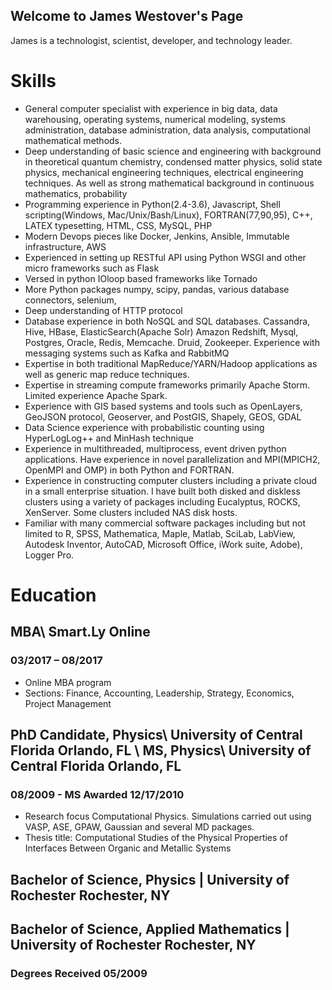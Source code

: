 ## Welcome to James Westover's Page

James is a technologist, scientist, developer, and technology leader.

# Skills
-	General computer specialist with experience in big data, data warehousing, operating systems, numerical modeling, systems administration, database administration, data analysis, computational mathematical methods. 
-	Deep understanding of basic science and engineering with background in theoretical quantum chemistry, condensed matter physics, solid state physics, mechanical engineering techniques, electrical engineering techniques. As well as strong mathematical background in continuous mathematics, probability
-	Programming experience in Python(2.4-3.6), Javascript, Shell scripting(Windows, Mac/Unix/Bash/Linux), FORTRAN(77,90,95), C++, LATEX typesetting, HTML, CSS, MySQL, PHP
-	Modern Devops pieces like Docker, Jenkins, Ansible, Immutable infrastructure, AWS
-	Experienced in setting up RESTful API using Python WSGI and other micro frameworks such as Flask
-	Versed in python IOloop based frameworks like Tornado
-	More Python packages numpy, scipy, pandas, various database connectors, selenium,
-	Deep understanding of HTTP protocol
-	Database experience in both NoSQL and SQL databases. Cassandra, Hive, HBase, ElasticSearch(Apache Solr) Amazon Redshift, Mysql, Postgres, Oracle, Redis, Memcache. Druid, Zookeeper. Experience with messaging systems such as Kafka and RabbitMQ
-	Expertise in both traditional MapReduce/YARN/Hadoop applications as well as generic map reduce techniques.
-	Expertise in streaming compute frameworks primarily Apache Storm. Limited experience Apache Spark.
-	Experience with GIS based systems and tools such as OpenLayers, GeoJSON protocol, Geoserver, and PostGIS, Shapely, GEOS, GDAL
-	Data Science experience with probabilistic counting using HyperLogLog++ and MinHash technique
-	Experience in multithreaded, multiprocess, event driven python applications. Have experience in novel parallelization and MPI(MPICH2, OpenMPI and OMP) in both Python and FORTRAN.
-	Experience in constructing computer clusters including a private cloud in a small enterprise situation. I have built both disked and diskless clusters using a variety of packages including Eucalyptus, ROCKS, XenServer. Some clusters included NAS disk hosts.
- Familiar with many commercial software packages including but not limited to R, SPSS, Mathematica, Maple, Matlab, SciLab, LabView, Autodesk Inventor, AutoCAD, Microsoft Office, iWork suite, Adobe), Logger Pro.

# Education

## MBA\ Smart.Ly Online
### 03/2017 – 08/2017
-	Online MBA program 
-	Sections: Finance, Accounting, Leadership, Strategy, Economics, Project Management

## PhD Candidate, Physics\ University of Central Florida	Orlando, FL \ MS, Physics\ University of Central Florida	Orlando, FL
### 08/2009 - MS Awarded 12/17/2010
-	Research focus Computational Physics. Simulations carried out using VASP, ASE, GPAW, Gaussian and several MD packages.
-	Thesis title: Computational Studies of the Physical Properties of Interfaces Between Organic and Metallic Systems

## Bachelor of Science, Physics | University of Rochester	Rochester, NY
## Bachelor of Science, Applied Mathematics | University of Rochester	Rochester, NY
### Degrees Received 05/2009
